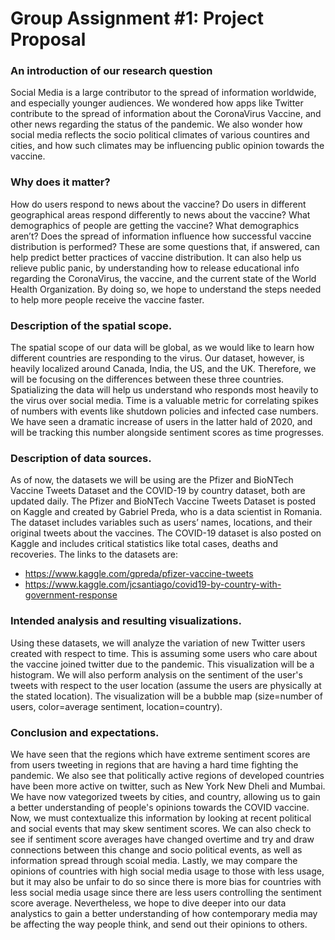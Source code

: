 # Group Assignment #1: Project Proposal
### An introduction of our research question
Social Media is a large contributor to the spread of information worldwide, and especially younger audiences. We wondered how apps like Twitter contribute to the spread of information about the CoronaVirus Vaccine, and other news regarding the status of the pandemic. We also wonder how social media reflects the socio political climates of various countires and cities, and how such climates may be influencing public opinion towards the vaccine.

### Why does it matter?
How do users respond to news about the vaccine? Do users in different geographical areas respond differently to news about the vaccine? What demographics of people are getting the vaccine? What demographics aren’t? Does the spread of information influence how successful vaccine distribution is performed? These are some questions that, if answered, can help predict better practices of vaccine distribution. It can also help us relieve public panic, by understanding how to release educational info regarding the CoronaVirus, the vaccine, and the current state of the World Health Organization. By doing so, we hope to understand the steps needed to help more people receive the vaccine faster.

### Description of the spatial scope.
The spatial scope of our data will be global, as we would like to learn how different countries are responding to the virus. Our dataset, however, is heavily localized around Canada, India, the US, and the UK. Therefore, we will be focusing on the differences between these three countries. Spatializing the data will help us understand who responds most heavily to the virus over social media. Time is a valuable metric for correlating spikes of numbers with events like shutdown policies and infected case numbers. We have seen a dramatic increase of users in the latter hald of 2020, and will be tracking this number alongside sentiment scores as time progresses.

### Description of data sources.
As of now, the datasets we will be using are the Pfizer and BioNTech Vaccine Tweets Dataset and the COVID-19 by country dataset, both are updated daily. The Pfizer and BioNTech Vaccine Tweets Dataset is posted on Kaggle and created by Gabriel Preda, who is a data scientist in Romania. The dataset includes variables such as users’ names, locations, and  their original tweets about the vaccines. The COVID-19 dataset is also posted on Kaggle and includes critical statistics like total cases, deaths and recoveries. The links to the datasets are:
  * https://www.kaggle.com/gpreda/pfizer-vaccine-tweets
  * https://www.kaggle.com/jcsantiago/covid19-by-country-with-government-response

### Intended analysis and resulting visualizations.
Using these datasets, we will analyze the variation of new Twitter users created with respect to time. This is assuming some users who care about the vaccine joined twitter due to the pandemic. This visualization will be a histogram. We will also perform analysis on the sentiment of the user's tweets with respect to the user location (assume the users are physically at the stated location). The visualization will be a bubble map (size=number of users, color=average sentiment, location=country).

### Conclusion and expectations.
We have seen that the regions which have extreme sentiment scores are from users tweeting in regions that are having a hard time fighting the pandemic. We also see that politically active regions of developed countries have been more active on twitter, such as New York New Dheli and Mumbai. We have now vategorized tweets by cities, and country, allowing us to gain a better understanding of people's opinions towards the COVID vaccine. Now, we must contextualize this information by looking at recent political and social events that may skew sentiment scores. We can also check to see if sentiment score averages have changed overtime and try and draw connections between this change and socio political events, as well as information spread through scoial media. Lastly, we may compare the opinions of countries with high social media usage to those with less usage, but it may also be unfair to do so since there is more bias for countries with less social media usage since there are less users controlling the sentiment score average. Nevertheless, we hope to dive deeper into our data analystics to gain a better understanding of how contemporary media may be affecting the way people think, and send out their opinions to others.
